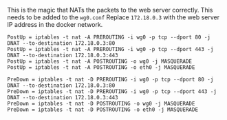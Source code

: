 This is the magic that NATs the packets to the web server correctly.
This needs to be added to the `wg0.conf`
Replace `172.18.0.3` with the web server IP address in the docker network.

```
PostUp = iptables -t nat -A PREROUTING -i wg0 -p tcp --dport 80 -j DNAT --to-destination 172.18.0.3:80
PostUp = iptables -t nat -A PREROUTING -i wg0 -p tcp --dport 443 -j DNAT --to-destination 172.18.0.3:443
PostUp = iptables -t nat -A POSTROUTING -o wg0 -j MASQUERADE
PostUp = iptables -t nat -A POSTROUTING -o eth0 -j MASQUERADE

PreDown = iptables -t nat -D PREROUTING -i wg0 -p tcp --dport 80 -j DNAT --to-destination 172.18.0.3:80
PreDown = iptables -t nat -D PREROUTING -i wg0 -p tcp --dport 443 -j DNAT --to-destination 172.18.0.3:443
PreDown = iptables -t nat -D POSTROUTING -o wg0 -j MASQUERADE
PreDown = iptables -t nat -D POSTROUTING -o eth0 -j MASQUERADE
```

